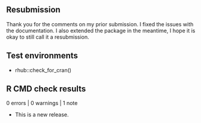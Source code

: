 ## Resubmission

Thank you for the comments on my prior submission. I fixed the issues with the documentation. I also extended the package in the meantime, I hope it is okay to still call it a resubmission.

## Test environments

- rhub::check_for_cran()

## R CMD check results

0 errors | 0 warnings | 1 note

* This is a new release.
